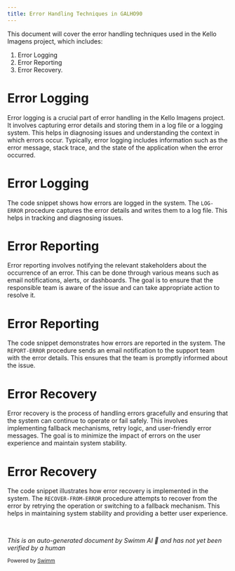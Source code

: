 ```yaml
---
title: Error Handling Techniques in GALHO90
---
```

This document will cover the error handling techniques used in the Kello Imagens project, which includes:

1. Error Logging
2. Error Reporting
3. Error Recovery.

# Error Logging

Error logging is a crucial part of error handling in the Kello Imagens project. It involves capturing error details and storing them in a log file or a logging system. This helps in diagnosing issues and understanding the context in which errors occur. Typically, error logging includes information such as the error message, stack trace, and the state of the application when the error occurred.

# Error Logging

The code snippet shows how errors are logged in the system. The `LOG-ERROR` procedure captures the error details and writes them to a log file. This helps in tracking and diagnosing issues.

# Error Reporting

Error reporting involves notifying the relevant stakeholders about the occurrence of an error. This can be done through various means such as email notifications, alerts, or dashboards. The goal is to ensure that the responsible team is aware of the issue and can take appropriate action to resolve it.

# Error Reporting

The code snippet demonstrates how errors are reported in the system. The `REPORT-ERROR` procedure sends an email notification to the support team with the error details. This ensures that the team is promptly informed about the issue.

# Error Recovery

Error recovery is the process of handling errors gracefully and ensuring that the system can continue to operate or fail safely. This involves implementing fallback mechanisms, retry logic, and user-friendly error messages. The goal is to minimize the impact of errors on the user experience and maintain system stability.

# Error Recovery

The code snippet illustrates how error recovery is implemented in the system. The `RECOVER-FROM-ERROR` procedure attempts to recover from the error by retrying the operation or switching to a fallback mechanism. This helps in maintaining system stability and providing a better user experience.

&nbsp;

*This is an auto-generated document by Swimm AI 🌊 and has not yet been verified by a human*

<SwmMeta version="3.0.0" repo-id="Z2l0aHViJTNBJTNBa2VsbG8lM0ElM0Fzd2ltbWlv" repo-name="kello"><sup>Powered by [Swimm](/)</sup></SwmMeta>
